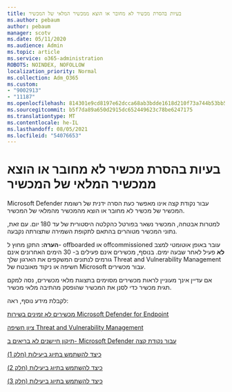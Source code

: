 ```yaml
---
title: בעיות בהסרת מכשיר לא מחובר או הוצא ממכשיר המלאי של המכשיר
ms.author: pebaum
author: pebaum
manager: scotv
ms.date: 05/11/2020
ms.audience: Admin
ms.topic: article
ms.service: o365-administration
ROBOTS: NOINDEX, NOFOLLOW
localization_priority: Normal
ms.collection: Adm_O365
ms.custom:
- "9002913"
- "11187"
ms.openlocfilehash: 814301e9cd8197e62dcca68ab3bdde1618d210f73a744b53bb5af7b861eb02bf
ms.sourcegitcommit: b5f7da89a650d2915dc652449623c78be6247175
ms.translationtype: MT
ms.contentlocale: he-IL
ms.lasthandoff: 08/05/2021
ms.locfileid: "54076653"
---
```

# <a name="issues-with-removing-an-offboarded-or-decommissioned-device-from-the-device-inventory"></a>בעיות בהסרת מכשיר לא מחובר או הוצא ממכשיר המלאי של המכשיר

Microsoft Defender עבור נקודת קצה אינו מאפשר כעת הסרה ידנית של רשומת המכשיר של מכשיר לא מחובר או הוצא מהמכשיר מהמלאי של המכשיר.

למטרות אבטחה, המכשיר נשאר בפורטל כהקלטה היסטורית של עד 180 יום. עם זאת, נתוני המכשיר מטוהרים בהתאם לתקופת השמירה שתצורתה נקבעה.

**הערה:** התקן מחוץ ל- offboarded או offcommissioned עובר באופן אוטומטי למצב **לא** פעיל לאחר שבעה ימים. בנוסף, מכשירים אינם פעילים ב- 30 הימים האחרונים אינם גורמים לנתונים המשקפים את הארגון שלך Threat and Vulnerability Management חשיפה או ניקוד מאובטח של Microsoft עבור מכשירים.
 
אם עדיין אינך מעוניין לראות מכשירים מסוימים בתצוגת מלאי מכשירים, נסה למקם תגית מכשיר כדי לסנן את המכשיר שהופסק מהתיבה מלאי מכשיר.

לקבלת מידע נוסף, ראה:

[מכשירים לא זמינים בשירות Microsoft Defender for Endpoint](/microsoft-365/security/defender-endpoint/offboard-machines.md)

[ציון חשיפה Threat and Vulnerability Management](/microsoft-365/security/defender-endpoint/tvm-exposure-score.md)

[תיקון חיישנים לא בריאים ב- Microsoft Defender עבור נקודת קצה](/microsoft-365/security/defender-endpoint/fix-unhealthy-sensors#inactive-devices.md)

[כיצד להשתמש בתיוג ביעילות (חלק 1)](https://techcommunity.microsoft.com/t5/microsoft-defender-for-endpoint/how-to-use-tagging-effectively-part-1/ba-p/1964058)

[כיצד להשתמש בתיוג ביעילות (חלק 2)](https://techcommunity.microsoft.com/t5/microsoft-defender-for-endpoint/how-to-use-tagging-effectively-part-2/ba-p/1962008)

[כיצד להשתמש בתיוג ביעילות (חלק 3)](https://techcommunity.microsoft.com/t5/microsoft-defender-for-endpoint/how-to-use-tagging-effectively-part-3/ba-p/1964073)




